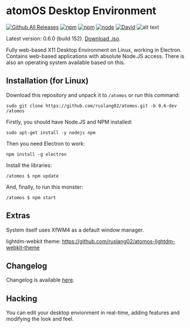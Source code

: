 # atomOS Desktop Environment
[![Github All Releases](https://img.shields.io/github/downloads/ruslang02/atomos/total.svg)]() [![npm](https://img.shields.io/npm/dt/atomos.svg)]() [![npm](https://img.shields.io/npm/v/atomos.svg)]() [![node](https://img.shields.io/node/v/atomos.svg)]() [![David](https://img.shields.io/david/ruslang02/atomos.svg)]()
![alt text](https://raw.githubusercontent.com/ruslang02/atomos/master/PREVIEW.png) 

Latest version: 0.6.0 (build 152). [Download .iso](https://github.com/ruslang02/atomos/releases).

Fully web-based X11 Desktop Environment on Linux, working in Electron.
Contains web-based applications with absolute Node.JS access.
There is also an operating system available based on this.

## Installation (for Linux)

Download this repository and unpack it to `/atomos` or run this command:
```
sudo git clone https://github.com/ruslang02/atomos.git -b 0.6-dev /atomos
```

Firstly, you should have Node.JS and NPM installed:
```
sudo apt-get install -y nodejs npm
```
Then you need Electron to work:
```
npm install -g electron
```
Install the libraries:
```
/atomos $ npm update
```
And, finally, to run this monster:
```
/atomos $ npm start
```

## Extras
System itself uses XfWM4 as a default window manager.

lightdm-webkit theme: https://github.com/ruslang02/atomos-lightdm-webkit-theme

## Changelog

Changelog is available [here](https://github.com/ruslang02/atomos/blob/master/CHANGELOG.md).

## Hacking
You can edit your desktop envionment in real-time, adding features and modifying the look and feel.
